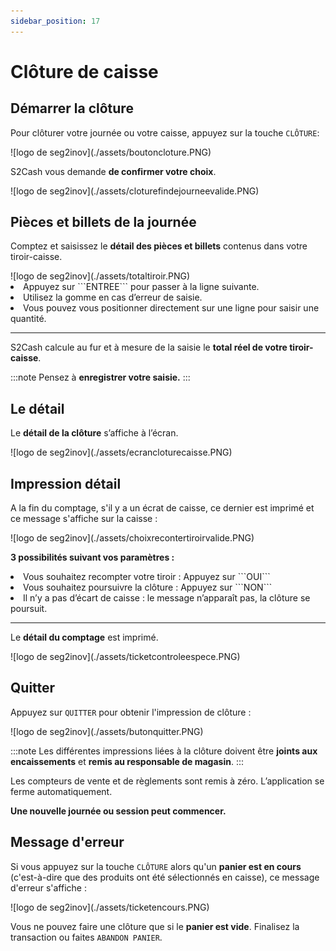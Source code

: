 ```yaml
---
sidebar_position: 17
---
```


# Clôture de caisse

## Démarrer la clôture
Pour clôturer votre journée ou votre caisse, appuyez sur la touche ```CLÔTURE```:

<div className="contenaireImg">
    ![logo de seg2inov](./assets/boutoncloture.PNG)
</div>

S2Cash vous demande **de confirmer votre choix**.

<div className="contenaireImg">
    ![logo de seg2inov](./assets/cloturefindejourneevalide.PNG)
</div>

## Pièces et billets de la journée 


Comptez et saisissez le **détail des pièces et billets** contenus dans votre tiroir-caisse.

<div className="contenaireImg">
    ![logo de seg2inov](./assets/totaltiroir.PNG)
</div>

<li> Appuyez sur ```ENTREE``` pour passer à la ligne suivante. </li>

<li> Utilisez la gomme en cas d’erreur de saisie. </li>

<li> Vous pouvez vous positionner directement sur une ligne pour saisir une quantité. </li>

---------------------------------------
S2Cash calcule au fur et à mesure de la saisie le **total réel de votre tiroir-caisse**.

:::note
Pensez à **enregistrer votre saisie.**
:::

## Le détail

Le **détail de la clôture** s’affiche à l’écran.

<div className="contenaireImg">
    ![logo de seg2inov](./assets/ecrancloturecaisse.PNG)
</div>


## Impression détail

A la fin du comptage, s'il y a un écrat de caisse, ce dernier est imprimé et ce message s'affiche sur la caisse :

<div className="contenaireImg">
    ![logo de seg2inov](./assets/choixrecontertiroirvalide.PNG)
</div>


**3 possibilités suivant vos paramètres :**


<li> Vous souhaitez recompter votre tiroir : Appuyez sur ```OUI``` </li>


<li> Vous souhaitez poursuivre la clôture : Appuyez sur ```NON``` </li>


<li> Il n’y a pas d’écart de caisse : le message n’apparaît pas, la clôture se poursuit.</li>

-----------

Le **détail du comptage** est imprimé.

<div className="contenaireImg">
    ![logo de seg2inov](./assets/ticketcontroleespece.PNG)
</div>


## Quitter 

Appuyez sur ```QUITTER``` pour obtenir l'impression de clôture : 


<div className="contenaireImg">
    ![logo de seg2inov](./assets/butonquitter.PNG)
</div>

:::note
Les différentes impressions liées à la clôture doivent être **joints aux encaissements** et **remis au responsable de magasin**.
:::

Les compteurs de vente et de règlements sont remis à zéro. L’application se ferme automatiquement.

**Une nouvelle journée ou session peut commencer.**

## Message d'erreur

Si vous appuyez sur la touche ```CLÔTURE``` alors qu'un **panier est en cours** (c'est-à-dire que des produits ont été sélectionnés en caisse), ce message d'erreur s'affiche : 

<div className="contenaireImg">
    ![logo de seg2inov](./assets/ticketencours.PNG)
</div>

Vous ne pouvez faire une clôture que si le **panier est vide**. Finalisez la transaction ou faites ```ABANDON PANIER```. 